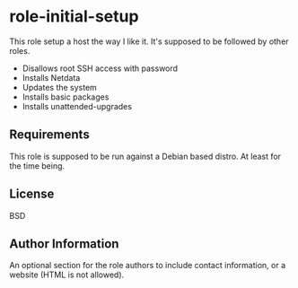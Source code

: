 role-initial-setup
=========

This role setup a host the way I like it. It's supposed to be followed by other roles.

  - Disallows root SSH access with password
  - Installs Netdata
  - Updates the system
  - Installs basic packages
  - Installs unattended-upgrades

Requirements
------------

This role is supposed to be run against a Debian based distro. At least for the time being.


License
-------

BSD

Author Information
------------------

An optional section for the role authors to include contact information, or a website (HTML is not allowed).
